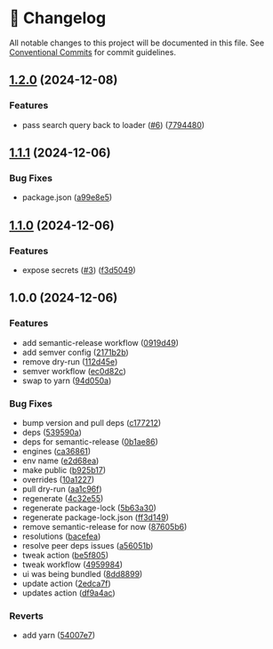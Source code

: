 <!-- markdownlint-disable --><!-- textlint-disable -->

# 📓 Changelog

All notable changes to this project will be documented in this file. See
[Conventional Commits](https://conventionalcommits.org) for commit guidelines.

## [1.2.0](https://github.com/sanity-io/sanity-plugin-async-list/compare/v1.1.1...v1.2.0) (2024-12-08)

### Features

- pass search query back to loader ([#6](https://github.com/sanity-io/sanity-plugin-async-list/issues/6)) ([7794480](https://github.com/sanity-io/sanity-plugin-async-list/commit/7794480f41a4040bddaab359071cd9769bb13ec9))

## [1.1.1](https://github.com/sanity-io/sanity-plugin-async-list/compare/v1.1.0...v1.1.1) (2024-12-06)

### Bug Fixes

- package.json ([a99e8e5](https://github.com/sanity-io/sanity-plugin-async-list/commit/a99e8e5093ac2ec21d0ac74b9b0489a4f95a5213))

## [1.1.0](https://github.com/sanity-io/sanity-plugin-async-list/compare/v1.0.0...v1.1.0) (2024-12-06)

### Features

- expose secrets ([#3](https://github.com/sanity-io/sanity-plugin-async-list/issues/3)) ([f3d5049](https://github.com/sanity-io/sanity-plugin-async-list/commit/f3d50498b9f8992783cb6fd2cb6f4973b4e95b6f))

## 1.0.0 (2024-12-06)

### Features

- add semantic-release workflow ([0919d49](https://github.com/sanity-io/sanity-plugin-async-list/commit/0919d49a8d75162c057eac05d4830742d11682fc))
- add semver config ([2171b2b](https://github.com/sanity-io/sanity-plugin-async-list/commit/2171b2bd41d95f2accaf99e9bc19503a689d1e9f))
- remove dry-run ([112d45e](https://github.com/sanity-io/sanity-plugin-async-list/commit/112d45e9f87443418adbb6337a5ee64cb3bf7572))
- semver workflow ([ec0d82c](https://github.com/sanity-io/sanity-plugin-async-list/commit/ec0d82c27624a9ba8da0723f78f207d4b40de586))
- swap to yarn ([94d050a](https://github.com/sanity-io/sanity-plugin-async-list/commit/94d050aa30aaae8b8a7f05d8548e2fb72faa7507))

### Bug Fixes

- bump version and pull deps ([c177212](https://github.com/sanity-io/sanity-plugin-async-list/commit/c17721269fe3fcd9e85e148220c4e06907ca7754))
- deps ([539590a](https://github.com/sanity-io/sanity-plugin-async-list/commit/539590abfddc5721585aa81d43be3e911430fed5))
- deps for semantic-release ([0b1ae86](https://github.com/sanity-io/sanity-plugin-async-list/commit/0b1ae86705659641101518b56ed3b6d3aa6d9a97))
- engines ([ca36861](https://github.com/sanity-io/sanity-plugin-async-list/commit/ca36861a0279dd7ef0132d0858444f33107a74fe))
- env name ([e2d68ea](https://github.com/sanity-io/sanity-plugin-async-list/commit/e2d68ea72344f28cbc7e5bd0197f7917ae8920e2))
- make public ([b925b17](https://github.com/sanity-io/sanity-plugin-async-list/commit/b925b172029398044fa2ebea05d4a13d17d1f0e3))
- overrides ([10a1227](https://github.com/sanity-io/sanity-plugin-async-list/commit/10a12277d181f41a76982d521730e3a0b6367784))
- pull dry-run ([aa1c96f](https://github.com/sanity-io/sanity-plugin-async-list/commit/aa1c96f3fe16af1311f184e5483d556339dd2b1a))
- regenerate ([4c32e55](https://github.com/sanity-io/sanity-plugin-async-list/commit/4c32e553c93a35d002abd2f4c0dcccd12aff45b9))
- regenerate package-lock ([5b63a30](https://github.com/sanity-io/sanity-plugin-async-list/commit/5b63a3088b517318accb87a3c7ecf4042f2452c7))
- regenerate package-lock.json ([ff3d149](https://github.com/sanity-io/sanity-plugin-async-list/commit/ff3d1491a2dac7c032ac3f1568939b9080c1361e))
- remove semantic-release for now ([87605b6](https://github.com/sanity-io/sanity-plugin-async-list/commit/87605b63ca75dfa0d7e6a50291b097c6ee187d9c))
- resolutions ([bacefea](https://github.com/sanity-io/sanity-plugin-async-list/commit/bacefea1986d3db9e9b57885036753e0ae84793d))
- resolve peer deps issues ([a56051b](https://github.com/sanity-io/sanity-plugin-async-list/commit/a56051b7e94bf57b1f527b51d4b70845102e9e03))
- tweak action ([be5f805](https://github.com/sanity-io/sanity-plugin-async-list/commit/be5f805cfbdd687bbd8177ca76024fbf887010ab))
- tweak workflow ([4959984](https://github.com/sanity-io/sanity-plugin-async-list/commit/4959984dda49fe85581ef4c2a0bc7c14204fd6dc))
- ui was being bundled ([8dd8899](https://github.com/sanity-io/sanity-plugin-async-list/commit/8dd889936d6750c85af2a824507b9dada2e045bb))
- update action ([2edca7f](https://github.com/sanity-io/sanity-plugin-async-list/commit/2edca7fe28629e2e6bb9db0ad8ef2333018dfbdd))
- updates action ([df9a4ac](https://github.com/sanity-io/sanity-plugin-async-list/commit/df9a4ac5b22330a3043cfdbe6ad0ca1c1a443926))

### Reverts

- add yarn ([54007e7](https://github.com/sanity-io/sanity-plugin-async-list/commit/54007e710f1c9515bd1fd39b4220dcfe53d52c42))
